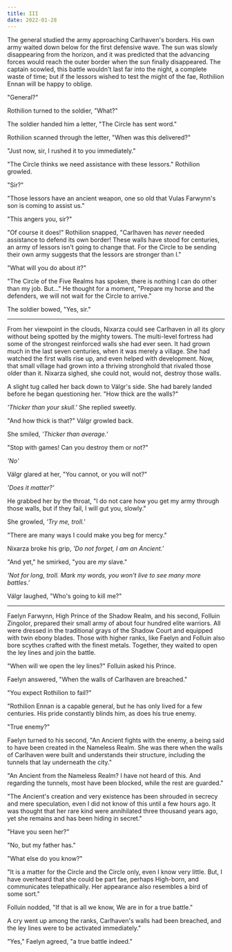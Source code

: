 ```yaml
---
title: III
date: 2022-01-28
---
```

The general studied the army approaching Carlhaven's borders. His own army waited down below for the first defensive wave. The sun was slowly disappearing from the horizon, and it was predicted that the advancing forces would reach the outer border when the sun finally disappeared. The captain scowled, this battle wouldn't last far into the night, a complete waste of time; but if the lessors wished to test the might of the fae, Rothilion Ennan will be happy to oblige.
<!-- more -->
"General?"

Rothilion turned to the soldier, "What?"

The soldier handed him a letter, "The Circle has sent word."

Rothilion scanned through the letter, "When was this delivered?"

"Just now, sir, I rushed it to you immediately."

"The Circle thinks we need assistance with these lessors." Rothilion growled.

"Sir?"

"Those lessors have an ancient weapon, one so old that Vulas Farwynn's son is coming to assist us."

"This angers you, sir?"

"Of course it does!" Rothilion snapped, "Carlhaven has *never* needed assistance to defend its own border! These walls have stood for centuries, an army of lessors isn't going to change that. For the Circle to be sending their own army suggests that the lessors are stronger than I."

"What will you do about it?"

"The Circle of the Five Realms has spoken, there is nothing I can do other than my job. But..." He thought for a moment, "Prepare my horse and the defenders, we will not wait for the Circle to arrive."

The soldier bowed, "Yes, sir."

---

From her viewpoint in the clouds, Nixarza could see Carlhaven in all its glory without being spotted by the mighty towers. The multi-level fortress had some of the strongest reinforced walls she had ever seen. It had grown much in the last seven centuries, when it was merely a village. She had watched the first walls rise up, and even helped with development. Now, that small village had grown into a thriving stronghold that rivaled those older than it. Nixarza sighed, she could not, would not, destroy those walls.

A slight tug called her back down to Válgr's side. She had barely landed before he began questioning her. "How thick are the walls?"

*'Thicker than your skull.'* She replied sweetly.

"And how thick is that?" Válgr growled back.

She smiled, *'Thicker than average.'*

"Stop with games! Can you destroy them or not?"

*'No'*

Válgr glared at her, "You cannot, or you will not?"

*'Does it matter?'*

He grabbed her by the throat, "I do not care how you get my army through those walls, but if they fail, I will gut you, slowly."

She growled, *'Try me, troll.'*

"There are many ways I could make you beg for mercy."

Nixarza broke his grip, *'Do not forget, I am an Ancient.'*

"And yet," he smirked, "you are *my* slave."

*'Not for long, troll. Mark my words, you won't live to see many more battles.'*

Válgr laughed, "Who's going to kill me?"

---

Faelyn Farwynn, High Prince of the Shadow Realm, and his second, Folluin Zingolor, prepared their small army of about four hundred elite warriors. All were dressed in the traditional grays of the Shadow Court and equipped with twin ebony blades. Those with higher ranks, like Faelyn and Folluin also bore scythes crafted with the finest metals. Together, they waited to open the ley lines and join the battle.

"When will we open the ley lines?" Folluin asked his Prince.

Faelyn answered, "When the walls of Carlhaven are breached."

"You expect Rothilion to fail?"

"Rothilion Ennan is a capable general, but he has only lived for a few centuries. His pride constantly blinds him, as does his true enemy.

"True enemy?"

Faelyn turned to his second, "An Ancient fights with the enemy, a being said to have been created in the Nameless Realm. She was there when the walls of Carlhaven were built and understands their structure, including the tunnels that lay underneath the city."

"An Ancient from the Nameless Realm? I have not heard of this. And regarding the tunnels, most have been blocked, while the rest are guarded."

"The Ancient's creation and very existence has been shrouded in secrecy and mere speculation, even I did not know of this until a few hours ago. It was thought that her rare kind were annihilated three thousand years ago, yet she remains and has been hiding in secret."

"Have you seen her?"

"No, but my father has."

"What else do you know?"

"It is a matter for the Circle and the Circle only, even I know very little. But, I have overheard that she could be part fae, perhaps High-born, and communicates telepathically. Her appearance also resembles a bird of some sort."

Folluin nodded, "If that is all we know, We are in for a true battle."

A cry went up among the ranks, Carlhaven's walls had been breached, and the ley lines were to be activated immediately."

"Yes," Faelyn agreed, "a true battle indeed."